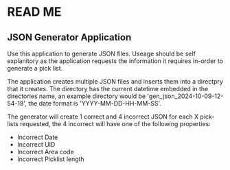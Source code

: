 # READ ME

## JSON Generator Application

Use this application to generate JSON files. Useage should be self explanitory as the application requests the information it requires in-order to generate a pick list. 

The application creates multiple JSON files and inserts them into a directpry that it creates. The directory has the current datetime embedded in the directories name, an example directory would be 'gen_json_2024-10-09-12-54-18', the date format is 'YYYY-MM-DD-HH-MM-SS'. 

The generator will create 1 correct and 4 incorrect JSON for each X pick-lists requested, the 4 incorrect will have one of the following properties:
- Incorrect Date
- Incorrect UID
- Incorrect Area code
- Incorrect Picklist length